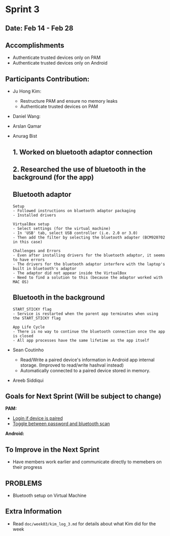 # Sprint 3

## Date: Feb 14 - Feb 28

## Accomplishments
* Authenticate trusted devices only on PAM
* Authenticate trusted devices only on Android

## Participants Contribution:
* Ju Hong Kim: 
    * Restructure PAM and ensure no memory leaks
    * Authenticate trusted devices on PAM
* Daniel Wang: 

* Arslan Qamar 

* Anurag Bist

    ## 1. Worked on bluetooth adaptor connection

    ## 2. Researched the use of bluetooth in the background (for the app)

    ## Bluetooth adaptor

      Setup
      - Followed instructions on bluetooth adaptor packaging 
      - Installed drivers 

      VirtualBox setup
      - Select settings (for the virtual machine)
      - In 'USB' tab, select USB controller (i.e. 2.0 or 3.0) 
      - Then add the filter by selecting the bluetooth adapter (BCM920702 in this case)

      Challenges and Errors
      - Even after installing drivers for the bluetooth adaptor, it seems to have errors
      - The drivers for the bluetooth adaptor interfere with the laptop's built in bluetooth's adaptor
      - The adaptor did not appear inside the VirtualBox
      - Need to find a solution to this (because the adaptor worked with MAC OS)

    ## Bluetooth in the background

      START_STICKY flag
      - Service is restarted when the parent app terminates when using the START_STICKY flag

      App Life Cycle
      - There is no way to continue the bluetooth connection once the app is closed
      - All app processes have the same lifetime as the app itself

* Sean Coutinho
   * Read/Write a paired device's information in Android app internal storage. (Improved to read/write hashval instead)
   * Automatically connected to a paired device stored in memory.
  
* Areeb Siddiqui


## Goals for Next Sprint (Will be subject to change)
**PAM:**
* [Login if device is paired](https://github.com/Sxx125/proxyAuth/issues/5)
* [Toggle between password and bluetooth scan](https://github.com/Sxx125/proxyAuth/issues/10)

**Android:**

## To Improve in the Next Sprint
* Have members work earlier and communicate directly to memebers on their progress

## PROBLEMS
* Bluetooth setup on Virtual Machine

## Extra Information
* Read `doc/week03/kim_log_3.md` for details about what Kim did for the week
